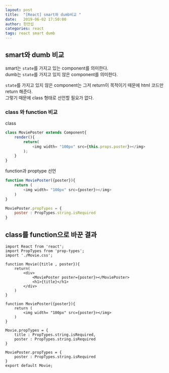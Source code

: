 ```yaml
---
layout: post
title:  "[React] smart와 dumb비교 "
date:   2019-06-02 17:50:00
author: 한만섭
categories: react
tags: react smart dumb
---
```



## smart와 dumb 비교 

smart는 `state`를 가지고 있는 component를 의미한다.   
dumb는 `state`를 가지고 있지 않은 component를 의미한다.  

`state`를 가지고 있지 않은 component는 그저 return이 목적이기 때문에 html 코드만 return 해준다.  
그렇기 때문에 class 형태로 선언할 필요가 없다.  

### class 와 function 비교

class
```javascript
class MoviePoster extends Component{
    render(){
        return(
            <img width= "100px" src={this.props.poster}></img>
        );
    }
}

```  


function과 proptype 선언 
```javascript
function MoviePoster({poster}){
    return (
        <img width= "100px" src={poster}></img>
    )
}

MoviePoster.propTypes = {
    poster : PropTypes.string.isRequired
}
```




## class를 function으로 바꾼 결과 
```
import React from 'react';
import PropTypes from 'prop-types';
import './Movie.css';

function Movie({title , poster}){
    return(
        <div>
            <MoviePoster poster={poster}></MoviePoster>
            <h1>{title}</h1>
        </div>
    )
}

function MoviePoster({poster}){
    return (
        <img width= "100px" src={poster}></img>
    )
}

Movie.propTypes = {
    title : PropTypes.string.isRequired,
    poster : PropTypes.string.isRequired
}

MoviePoster.propTypes = {
    poster : PropTypes.string.isRequired
}
export default Movie;

```
